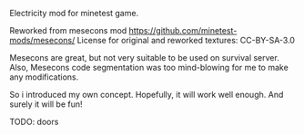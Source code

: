 
Electricity mod for minetest game.

Reworked from mesecons mod https://github.com/minetest-mods/mesecons/
License for original and reworked textures: CC-BY-SA-3.0

Mesecons are great, but not very suitable to be used on survival server.
Also, Mesecons code segmentation was too mind-blowing for me to make any modifications.

So i introduced my own concept.
Hopefully, it will work well enough.
And surely it will be fun!

TODO: doors
